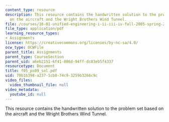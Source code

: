 ```yaml
---
content_type: resource
description: This resource contains the handwritten solution to the problem set based
  on the aircraft and the Wright Brothers Wind Tunnel.
file: /courses/16-01-unified-engineering-i-ii-iii-iv-fall-2005-spring-2006/70b1b398a2371cb074c93259b3266c9c_f05_ps09_sol.pdf
file_type: application/pdf
learning_resource_types:
- Assignments
license: https://creativecommons.org/licenses/by-nc-sa/4.0/
ocw_type: OCWFile
parent_title: Assignments
parent_type: CourseSection
parent_uid: a6eb2151-6f41-806d-94ff-dc83eb5f4337
resourcetype: Document
title: f05_ps09_sol.pdf
uid: 70b1b398-a237-1cb0-74c9-3259b3266c9c
video_files:
  video_thumbnail_file: null
video_metadata:
  youtube_id: null
---
```

This resource contains the handwritten solution to the problem set based on the aircraft and the Wright Brothers Wind Tunnel.